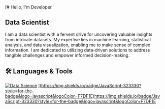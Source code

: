 [# Hello, I'm Developer
## **Data Scientist**

I am a data scientist with a fervent drive for 
uncovering valuable insights from intricate datasets. 
My expertise lies in machine learning, statistical analysis, 
and data visualization, enabling me to make sense of complex 
information. I am dedicated to utilizing data-driven solutions 
to address tangible challenges and empower informed decision-making.

## 🛠 Languages & Tools
[![Data Science](https://skillicons.dev/icons?i=python,tensorflow,pytorch,r,mysql,scala&perline=6)](https://skillicons.dev)
](https://img.shields.io/badge/JavaScript-323330?style=for-the-badge&logo=javascript&logoColor=F7DF1E)https://img.shields.io/badge/JavaScript-323330?style=for-the-badge&logo=javascript&logoColor=F7DF1E
